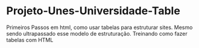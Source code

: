 # Projeto-Unes-Universidade-Table
Primeiros Passos em html, como usar tabelas para estruturar sites. Mesmo sendo ultrapassado esse modelo de estruturação. Treinando como fazer tabelas com HTML
